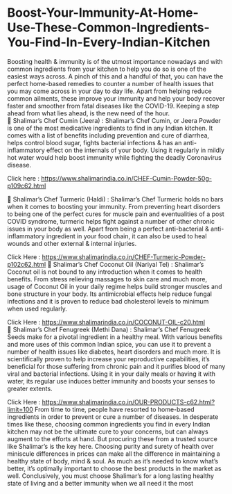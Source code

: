 # Boost-Your-Immunity-At-Home-Use-These-Common-Ingredients-You-Find-In-Every-Indian-Kitchen
Boosting health &amp; immunity is of the utmost importance nowadays and with common ingredients from your kitchen to help you do so is one of the easiest ways across. A pinch of this and a handful of that, you can have the perfect home-based remedies to counter a number of health issues that you may come across in your day to day life. 
Apart from helping reduce common ailments, these improve your immunity and help your body recover faster and smoother from fatal diseases like the COVID-19.   Keeping a step ahead from what lies ahead, is the new need of the hour.    
 Shalimar’s Chef Cumin (Jeera) : Shalimar’s Chef Cumin, or Jeera Powder is one of the most medicative ingredients to find in any Indian kitchen. It comes with a list of benefits including prevention and cure of diarrhea, helps control blood sugar, fights bacterial infections & has an anti-inflammatory effect on the internals of your body. Using it regularly in mildly hot water would help boost immunity while fighting the deadly Coronavirus disease.  
 
Click here : https://www.shalimarindia.co.in/CHEF-Cumin-Powder-50g-p109c62.html  
 
 Shalimar’s Chef Turmeric (Haldi) : Shalimar’s Chef Turmeric holds no bars when it comes to boosting your immunity. From preventing heart disorders to being one of the perfect cures for muscle pain and eventualities of a post COVID syndrome, turmeric helps fight against a number of other chronic issues in your body as well. Apart from being a perfect anti-bacterial & anti-inflammatory ingredient in your food chain, it can also be used to heal wounds and other external & internal injuries.  

 
Click Here : https://www.shalimarindia.co.in/CHEF-Turmeric-Powder-p102c62.html 
 Shalimar’s Chef Coconut Oil (Nariyal Tel) : Shalimar’s Coconut oil is not bound to any introduction when it comes to health benefits. From stress relieving massages to skin care and much more, usage of Coconut Oil in your daily regime helps build stronger muscles and bone structure in your body. Its antimicrobial effects help reduce fungal infections and it is proven to reduce bad cholesterol levels to minimum when used regularly.  
 
Click Here :  https://www.shalimarindia.co.in/COCONUT-OIL-c20.html   
 Shalimar’s Chef Fenugreek (Methi Dana) : Shalimar’s Chef Fenugreek Seeds make for a pivotal ingredient in a healthy meal. With various benefits and more uses of this common Indian spice, you can use it to prevent a number of health issues like diabetes, heart disorders and much more. It is scientifically proven to help increase your reproductive capabilities, it’s beneficial for those suffering from chronic pain and it purifies blood of many viral and bacterial infections. Using it in your daily meals or having it with water, its regular use induces better immunity and boosts your senses to greater extents.  

 
Click Here : https://www.shalimarindia.co.in/OUR-PRODUCTS-c62.html?limit=100 
  From time to time, people have resorted to home-based ingredients in order to prevent or cure a number of diseases. In desperate times like these, choosing common ingredients you find in every Indian kitchen may not be the ultimate cure to your concerns, but can always augment to the efforts at hand.    But procuring these from a trusted source like Shalimar’s is the key here. Choosing purity and surety of health over miniscule differences in prices can make all the difference in maintaining a healthy state of body, mind & soul.    As much as it’s needed to know what’s better, it’s optimally important to choose the best products in the market as well. Conclusively, you must choose Shalimar’s for a long lasting healthy state of living and a better immunity when we all need it the most 
